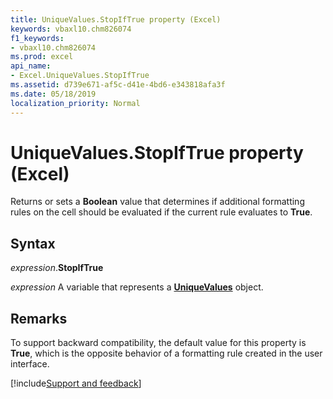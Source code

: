 ```yaml
---
title: UniqueValues.StopIfTrue property (Excel)
keywords: vbaxl10.chm826074
f1_keywords:
- vbaxl10.chm826074
ms.prod: excel
api_name:
- Excel.UniqueValues.StopIfTrue
ms.assetid: d739e671-af5c-d41e-4bd6-e343818afa3f
ms.date: 05/18/2019
localization_priority: Normal
---
```



# UniqueValues.StopIfTrue property (Excel)

Returns or sets a **Boolean** value that determines if additional formatting rules on the cell should be evaluated if the current rule evaluates to **True**.


## Syntax

_expression_.**StopIfTrue**

_expression_ A variable that represents a **[UniqueValues](Excel.UniqueValues.md)** object.


## Remarks

To support backward compatibility, the default value for this property is **True**, which is the opposite behavior of a formatting rule created in the user interface.




[!include[Support and feedback](~/includes/feedback-boilerplate.md)]